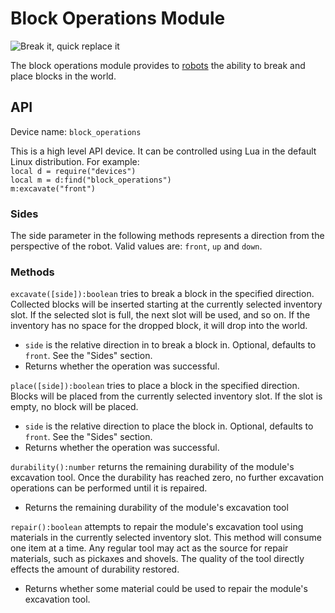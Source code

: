 # Block Operations Module
![Break it, quick replace it](item:better_cc:block_operations_module)

The block operations module provides to [robots](robot.md) the ability to break and place blocks in the world.

## API
Device name: `block_operations`

This is a high level API device. It can be controlled using Lua in the default Linux distribution. For example:  
`local d = require("devices")`  
`local m = d:find("block_operations")`  
`m:excavate("front")`

### Sides
The side parameter in the following methods represents a direction from the perspective of the robot. Valid values are: `front`, `up` and `down`.

### Methods
`excavate([side]):boolean` tries to break a block in the specified direction. Collected blocks will be inserted starting at the currently selected inventory slot. If the selected slot is full, the next slot will be used, and so on. If the inventory has no space for the dropped block, it will drop into the world.
- `side` is the relative direction in to break a block in. Optional, defaults to `front`. See the "Sides" section.
- Returns whether the operation was successful.

`place([side]):boolean` tries to place a block in the specified direction. Blocks will be placed from the currently selected inventory slot. If the slot is empty, no block will be placed.
- `side` is the relative direction to place the block in. Optional, defaults to `front`. See the "Sides" section.
- Returns whether the operation was successful.

`durability():number` returns the remaining durability of the module's excavation tool. Once the durability has reached zero, no further excavation operations can be performed until it is repaired.
- Returns the remaining durability of the module's excavation tool

`repair():boolean` attempts to repair the module's excavation tool using materials in the currently selected inventory slot. This method will consume one item at a time. Any regular tool may act as the source for repair materials, such as pickaxes and shovels. The quality of the tool directly effects the amount of durability restored.
- Returns whether some material could be used to repair the module's excavation tool.
